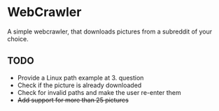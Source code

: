 WebCrawler
==========

A simple webcrawler, that downloads pictures from a subreddit of your choice.

## TODO

- Provide a Linux path example at 3. question
- Check if the picture is already downloaded
- Check for invalid paths and make the user re-enter them
- ~~Add support for more than 25 pictures~~